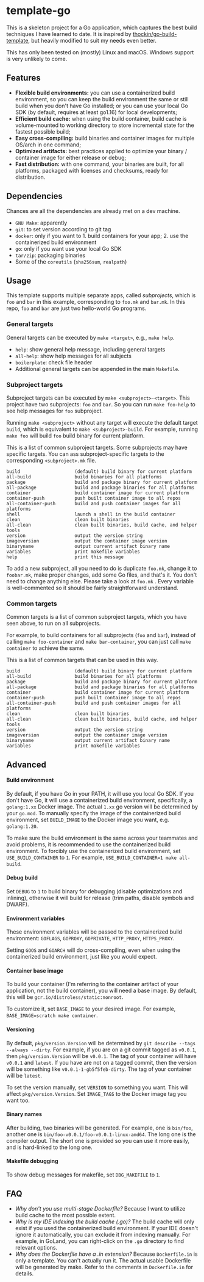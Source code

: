 # template-go

This is a skeleton project for a Go application, which captures the best build techniques I have learned to date. It is inspired by [thockin/go-build-template](https://github.com/thockin/go-build-template), but heavily modified to suit my needs even better.

This has only been tested on (mostly) Linux and macOS. Windows support is very unlikely to come.

## Features

- **Flexible build environments:** you can use a containerized build environment, so you can keep the build environment the same or still build when you don't have Go installed; or you can use your local Go SDK (by default, requires at least go1.16) for local developments;
- **Efficient build cache:** when using the build container, build cache is volume-mounted to working directory to store incremental state for the fastest possible build;
- **Easy cross-compiling:** build binaries and container images for multiple OS/arch in one command;
- **Optimized artifacts:** best practices applied to optimize your binary / container image for either release or debug;
- **Fast distribution:** with one command, your binaries are built, for all platforms, packaged with licenses and checksums, ready for distribution.

## Dependencies

Chances are all the dependencies are already met on a dev machine.

- `GNU Make`: apparently
- `git`: to set version according to git tag
- `docker`: only if you want to 1. build containers for your app; 2. use the containerized build environment
- `go`: only if you want use your local Go SDK
- `tar/zip`: packaging binaries
- Some of the `coreutils` (`sha256sum`, `realpath`)

## Usage

This template supports multiple separate apps, called _subprojects_, which is `foo` and `bar` in this example, corresponding to `foo.mk` and `bar.mk`. In this repo, `foo` and `bar` are just two hello-world Go programs.

### General targets

General targets can be executed by `make <target>`, e.g., `make help`.

- `help`: show general help message, including general targets
- `all-help`: show help messages for all subjects
- `boilerplate`: check file header
- Additional general targets can be appended in the main `Makefile`.

### Subproject targets

Subproject targets can be executed by `make <subproject>-<target>`. This project have two subprojects: `foo` and `bar`. So you can run `make foo-help` to see help messages for `foo` subproject.

Running `make <subproject>` without any target will execute the default target `build`, which is equivalent to `make <subproject>-build`. For example, running `make foo` will build `foo` build binary for current platform.

This is a list of common subproject targets. Some subprojects may have specific targets. You can ass subproject-specific targets to the corresponding `<subproject>.mk` file.


```
build                    (default) build binary for current platform
all-build                build binaries for all platforms
package                  build and package binary for current platform
all-package              build and package binaries for all platforms
container                build container image for current platform
container-push           push built container image to all repos
all-container-push       build and push container images for all platforms
shell                    launch a shell in the build container
clean                    clean built binaries
all-clean                clean built binaries, build cache, and helper tools
version                  output the version string
imageversion             output the container image version
binaryname               output current artifact binary name
variables                print makefile variables
help                     print this message
```

To add a new subproject, all you need to do is duplicate `foo.mk`, change it to `foobar.mk`, make proper changes, add some Go files, and that's it. You don't need to change anything else. Please take a look at `foo.mk` . Every variable is well-commented so it should be fairly straightforward understand.

### Common targets

Common targets is a list of common subproject targets, which you have seen above, to run on all subprojects.

For example, to build containers for all subprojects (`foo` and `bar`), instead of calling `make foo-container` and `make bar-container`, you can just call `make container` to achieve the same.

This is a list of common targets that can be used in this way.

```
build                    (default) build binary for current platform
all-build                build binaries for all platforms
package                  build and package binary for current platform
all-package              build and package binaries for all platforms
container                build container image for current platform
container-push           push built container image to all repos
all-container-push       build and push container images for all platforms
clean                    clean built binaries
all-clean                clean built binaries, build cache, and helper tools
version                  output the version string
imageversion             output the container image version
binaryname               output current artifact binary name
variables                print makefile variables
```

## Advanced

#### Build environment

By default, if you have Go in your PATH, it will use you local Go SDK. If you don't have Go, it will use a containerized build environment, specifically, a `golang:1.xx` Docker image. The actual `1.xx` go version will be determined by your `go.mod`. To manually specify the image of the containerized build environment, set `BUILD_IMAGE` to the Docker image you want, e.g. `golang:1.20`.

To make sure the build environment is the same across your teammates and avoid problems, it is recommended to use the containerized build environment. To forcibly use the containerized build environment, set `USE_BUILD_CONTAINER` to `1`. For example, `USE_BUILD_CONTAINER=1 make all-build`.

#### Debug build

Set `DEBUG` to `1` to build binary for debugging (disable optimizations and inlining), otherwise it will build for release (trim paths, disable symbols and DWARF).

#### Environment variables

These environment variables will be passed to the containerized build environment: `GOFLAGS`, `GOPROXY`, `GOPRIVATE`, `HTTP_PROXY`, `HTTPS_PROXY`.

Setting `GOOS` and `GOARCH` will do cross-compiling, even when using the containerized build environment, just like you would expect.

#### Container base image

To build your container (I'm referring to the container artifact of your application, not the build container), you will need a base image. By default, this will be `gcr.io/distroless/static:nonroot`.

To customize it, set `BASE_IMAGE` to your desired image. For example, `BASE_IMAGE=scratch make container`.

#### Versioning

By default, `pkg/version.Version` will be determined by `git describe --tags --always --dirty`. For example, if you are on a git commit tagged as `v0.0.1`, then `pkg/version.Version` will be `v0.0.1`. The tag of your container will have `v0.0.1` and `latest`. If you have are not on a tagged commit, then the version will be something like `v0.0.1-1-gb5f5feb-dirty`. The tag of your container will be `latest`.

To set the version manually, set `VERSION` to something you want. This will affect `pkg/version.Version`. Set `IMAGE_TAGS` to the Docker image tag you want too.

#### Binary names

After building, two binaries will be generated. For example, one is `bin/foo`, another one is `bin/foo-v0.0.1/foo-v0.0.1-linux-amd64`. The long one is the compiler output. The short one is provided so you can use it more easily, and is hard-linked to the long one.

#### Makefile debugging

To show debug messages for makefile, set `DBG_MAKEFILE` to `1`.

## FAQ

- *Why don't you use multi-stage Dockerfile?* Because I want to utilize build cache to the most possible extent.
- *Why is my IDE indexing the build cache (.go)?* The build cache will only exist if you used the containerized build environment. If your IDE doesn't ignore it automatically, you can exclude it from indexing manually. For example, in GoLand, you can right-click on the `.go` directory to find relevant options.
- *Why does the Dockerfile have a .in extension?* Because `Dockerfile.in` is only a template. You can't actually run it. The actual usable Dockerfile will be generated by make. Refer to the comments in `Dockerfile.in` for details.